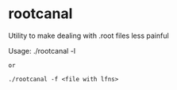 rootcanal
=========

Utility to make dealing with .root files less painful


Usage:
	./rootcanal -l <lfn>

	or

	./rootcanal -f <file with lfns>

